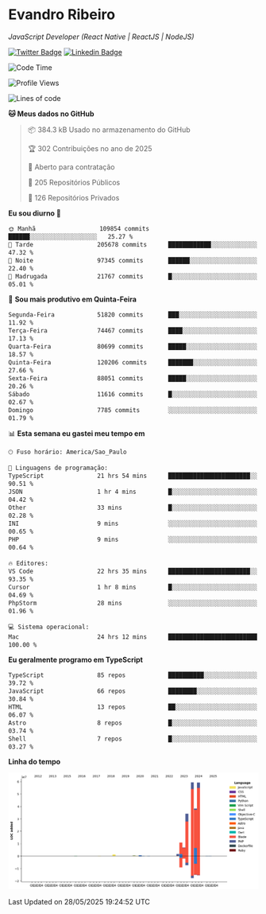 # Evandro **Ribeiro**

*JavaScript Developer (React Native | ReactJS | NodeJS)*

[![Twitter Badge](https://img.shields.io/badge/-@ribeiroevandro-201B2D?style=flat-square&labelColor=201B2D&logo=twitter&logoColor=white&link=https://twitter.com/ribeiroevandro)](https://twitter.com/ribeiroevandro) 
[![Linkedin Badge](https://img.shields.io/badge/-Evandro%20Ribeiro-201B2D?style=flat-square&logo=Linkedin&logoColor=white&link=https://www.linkedin.com/in/ribeiroevandro)](https://www.linkedin.com/in/ribeiroevandro) 


<!--START_SECTION:waka-->
![Code Time](http://img.shields.io/badge/Code%20Time-4%2C475%20hrs%2049%20mins-blue)

![Profile Views](http://img.shields.io/badge/Visualizac%C3%B5es%20do%20perfil-0-blue)

![Lines of code](https://img.shields.io/badge/Desde%20o%20Hello%20World%20eu%20escrevi-213.6%20million%20linhas%20de%20c%C3%B3digo-blue)

**🐱 Meus dados no GitHub** 

> 📦 384.3 kB Usado no armazenamento do GitHub 
 > 
> 🏆 302 Contribuições no ano de 2025
 > 
> 💼 Aberto para contratação
 > 
> 📜 205 Repositórios Públicos 
 > 
> 🔑 126 Repositórios Privados 
 > 
**Eu sou diurno 🐤** 

```text
🌞 Manhã                  109854 commits      ██████░░░░░░░░░░░░░░░░░░░   25.27 % 
🌆 Tarde                  205678 commits      ████████████░░░░░░░░░░░░░   47.32 % 
🌃 Noite                  97345 commits       ██████░░░░░░░░░░░░░░░░░░░   22.40 % 
🌙 Madrugada              21767 commits       █░░░░░░░░░░░░░░░░░░░░░░░░   05.01 % 
```
📅 **Sou mais produtivo em Quinta-Feira** 

```text
Segunda-Feira            51820 commits       ███░░░░░░░░░░░░░░░░░░░░░░   11.92 % 
Terça-Feira              74467 commits       ████░░░░░░░░░░░░░░░░░░░░░   17.13 % 
Quarta-Feira             80699 commits       █████░░░░░░░░░░░░░░░░░░░░   18.57 % 
Quinta-Feira             120206 commits      ███████░░░░░░░░░░░░░░░░░░   27.66 % 
Sexta-Feira              88051 commits       █████░░░░░░░░░░░░░░░░░░░░   20.26 % 
Sábado                   11616 commits       █░░░░░░░░░░░░░░░░░░░░░░░░   02.67 % 
Domingo                  7785 commits        ░░░░░░░░░░░░░░░░░░░░░░░░░   01.79 % 
```


📊 **Esta semana eu gastei meu tempo em** 

```text
🕑︎ Fuso horário: America/Sao_Paulo

💬 Linguagens de programação: 
TypeScript               21 hrs 54 mins      ███████████████████████░░   90.51 % 
JSON                     1 hr 4 mins         █░░░░░░░░░░░░░░░░░░░░░░░░   04.42 % 
Other                    33 mins             █░░░░░░░░░░░░░░░░░░░░░░░░   02.28 % 
INI                      9 mins              ░░░░░░░░░░░░░░░░░░░░░░░░░   00.65 % 
PHP                      9 mins              ░░░░░░░░░░░░░░░░░░░░░░░░░   00.64 % 

🔥 Editores: 
VS Code                  22 hrs 35 mins      ███████████████████████░░   93.35 % 
Cursor                   1 hr 8 mins         █░░░░░░░░░░░░░░░░░░░░░░░░   04.69 % 
PhpStorm                 28 mins             ░░░░░░░░░░░░░░░░░░░░░░░░░   01.96 % 

💻 Sistema operacional: 
Mac                      24 hrs 12 mins      █████████████████████████   100.00 % 
```

**Eu geralmente programo em TypeScript** 

```text
TypeScript               85 repos            ██████████░░░░░░░░░░░░░░░   39.72 % 
JavaScript               66 repos            ████████░░░░░░░░░░░░░░░░░   30.84 % 
HTML                     13 repos            ██░░░░░░░░░░░░░░░░░░░░░░░   06.07 % 
Astro                    8 repos             █░░░░░░░░░░░░░░░░░░░░░░░░   03.74 % 
Shell                    7 repos             █░░░░░░░░░░░░░░░░░░░░░░░░   03.27 % 
```



**Linha do tempo**

![Lines of Code chart](https://raw.githubusercontent.com/ribeiroevandro/ribeiroevandro/main/assets/bar_graph.png)


 Last Updated on 28/05/2025 19:24:52 UTC
<!--END_SECTION:waka-->

